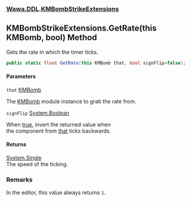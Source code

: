 ### [Wawa.DDL](Wawa.DDL.md 'Wawa.DDL').[KMBombStrikeExtensions](KMBombStrikeExtensions.md 'Wawa.DDL.KMBombStrikeExtensions')

## KMBombStrikeExtensions.GetRate(this KMBomb, bool) Method

Gets the rate in which the timer ticks.

```csharp
public static float GetRate(this KMBomb that, bool signFlip=false);
```
#### Parameters

<a name='Wawa.DDL.KMBombStrikeExtensions.GetRate(thisKMBomb,bool).that'></a>

`that` [KMBomb](https://docs.microsoft.com/en-us/dotnet/api/KMBomb 'KMBomb')

The [KMBomb](https://docs.microsoft.com/en-us/dotnet/api/KMBomb 'KMBomb') module instance to grab the rate from.

<a name='Wawa.DDL.KMBombStrikeExtensions.GetRate(thisKMBomb,bool).signFlip'></a>

`signFlip` [System.Boolean](https://docs.microsoft.com/en-us/dotnet/api/System.Boolean 'System.Boolean')

When [true](https://docs.microsoft.com/en-us/dotnet/csharp/language-reference/builtin-types/bool 'https://docs.microsoft.com/en-us/dotnet/csharp/language-reference/builtin-types/bool'), invert the returned value when  
the component from [that](KMBombStrikeExtensions.GetRate(KMBomb,bool).md#Wawa.DDL.KMBombStrikeExtensions.GetRate(thisKMBomb,bool).that 'Wawa.DDL.KMBombStrikeExtensions.GetRate(this KMBomb, bool).that') ticks backwards.

#### Returns
[System.Single](https://docs.microsoft.com/en-us/dotnet/api/System.Single 'System.Single')  
The speed of the ticking.

### Remarks
  
In the editor, this value always returns `1`.